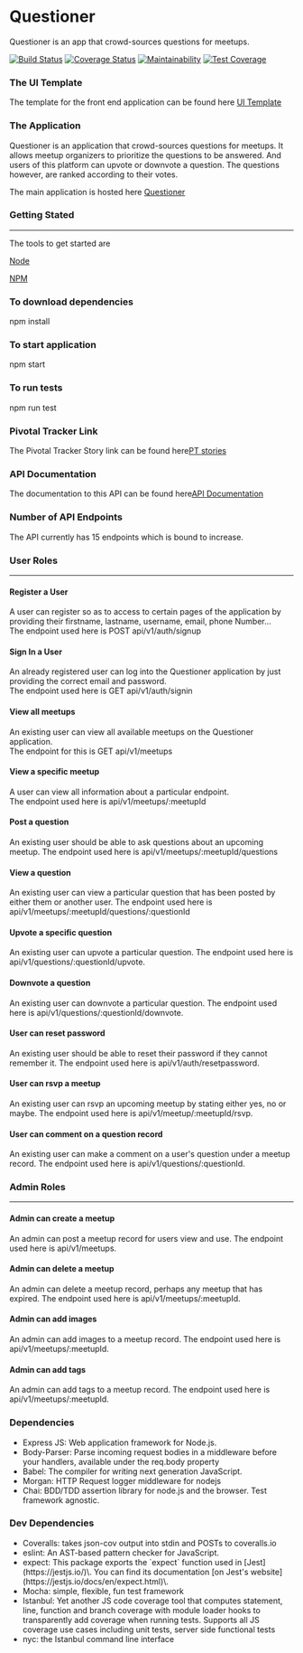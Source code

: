 # Questioner
Questioner is an app that crowd-sources questions for meetups.

[![Build Status](https://travis-ci.org/BukkyOmo/Questioner.svg?branch=develop)](https://travis-ci.org/BukkyOmo/Questioner)
[![Coverage Status](https://coveralls.io/repos/github/BukkyOmo/Questioner/badge.svg?branch=develop)](https://coveralls.io/github/BukkyOmo/Questioner?branch=develop)
[![Maintainability](https://api.codeclimate.com/v1/badges/908298e713ba426ef975/maintainability)](https://codeclimate.com/github/BukkyOmo/Questioner/maintainability)
[![Test Coverage](https://api.codeclimate.com/v1/badges/908298e713ba426ef975/test_coverage)](https://codeclimate.com/github/BukkyOmo/Questioner/test_coverage)

<h3>The UI Template</h3> 

The template for the front end application can be found here <a href="https://bukkyomo.github.io/Questioner/UI/indexpage.html">UI Template</a><br>

<h3>The Application</h3>
Questioner is an application that crowd-sources questions for meetups. It allows meetup organizers to prioritize the questions to be answered. And users of this platform can upvote or downvote a question. The questions however, are ranked according to their votes.

The main application is hosted here <a href="https://bukkyomo-questioner.herokuapp.com/api/v1">Questioner</a><br>

<h3>Getting Stated</h3><hr>

The tools to get started are

<a href="nodejs.org">Node</a>

<a href="npm.com">NPM</a>

<h3>To download dependencies</h3>
npm install

<h3>To start application</h3>
npm start

<h3>To run tests</h3>
npm run test


<h3>Pivotal Tracker Link</h3>
The Pivotal Tracker Story link can be found here<a href="https://www.pivotaltracker.com/n/projects/2232154">PT stories</a><br>

<h3>API Documentation</h3>
The documentation to this API can be found here<a href="https://app.swaggerhub.com/apis/Bukstech/Questioner/1.0.0-oas3">API Documentation</a><br>

<h3>Number of API Endpoints</h3>
The API currently has 15 endpoints which is bound to increase.<br>

<h3>User Roles</h3><hr>
<h4>Register a User</h4>
A user can register so as to access to certain pages of the application by providing their firstname, lastname, username, email, phone Number...<br>The endpoint used here is POST api/v1/auth/signup<br>



<h4>Sign In a User</h4>
An already registered user can log into the Questioner application by just providing the correct email and password.<br>The endpoint used here is GET api/v1/auth/signin<br>



<h4>View all meetups</h4>
An existing user can view all available meetups on the Questioner application.<br>The endpoint for this is GET api/v1/meetups<br>



<h4>View a specific meetup</h4>
A user can view all information about a particular endpoint.<br>The endpoint used here is api/v1/meetups/:meetupId<br>


<h4>Post a question</h4>
An existing user should be able to ask questions about an upcoming meetup. The endpoint used here is api/v1/meetups/:meetupId/questions<br>


<h4>View a question</h4>
An existing user can view a particular question that has been posted by either them or another user. The endpoint used here is api/v1/meetups/:meetupId/questions/:questionId<br>


<h4>Upvote a specific question</h4>
An existing user can upvote a particular question. The endpoint used here is api/v1/questions/:questionId/upvote.<br>


<h4>Downvote a question</h4>
An existing user can downvote a particular question. The endpoint used here is api/v1/questions/:questionId/downvote.<br>


<h4>User can reset password</h4>
An existing user should be able to reset their password if they cannot remember it. The endpoint used here is 
api/v1/auth/resetpassword.<br>


<h4>User can rsvp a meetup</h4>
An existing user can rsvp an upcoming meetup by stating either yes, no or maybe. The endpoint used here is api/v1/meetup/:meetupId/rsvp.<br>


<h4>User can comment on a question record</h4>
An existing user can make a comment on a user's question under a meetup record. The endpoint used here is api/v1/questions/:questionId.<br>

<h3>Admin Roles</h3><hr>
<h4>Admin can create a meetup</h4>
An admin can post a meetup record for users view and use. The endpoint used here is api/v1/meetups.<br>


<h4>Admin can delete a meetup</h4>
An admin can delete a meetup record, perhaps any meetup that has expired. The endpoint used here is api/v1/meetups/:meetupId.<br>


<h4>Admin can add images</h4>
An admin can add images to a meetup record. The endpoint used here is api/v1/meetups/:meetupId.<br>

<h4>Admin can add tags</h4>
An admin can add tags to a meetup record. The endpoint used here is api/v1/meetups/:meetupId.<br>

<h3>Dependencies</h3>
<ul>
	<li>Express JS: Web application framework for Node.js.</li>
	<li>Body-Parser: Parse incoming request bodies in a middleware before your handlers, available under the req.body property</li>
	<li>Babel: The compiler for writing next generation JavaScript.</li>
	<li>Morgan: HTTP Request logger middleware for nodejs</li>
	<li>Chai: BDD/TDD assertion library for node.js and the browser. Test framework agnostic.</li>
</ul>

<h3>Dev Dependencies</h3>
<ul>
	<li>Coveralls: takes json-cov output into stdin and POSTs to coveralls.io</li>
	<li>eslint: An AST-based pattern checker for JavaScript.</li>
	<li>expect: This package exports the `expect` function used in [Jest](https://jestjs.io/)\. You can find its documentation [on Jest's website](https://jestjs.io/docs/en/expect.html)\.</li>
	<li>Mocha: simple, flexible, fun test framework</li>
	<li>Istanbul: Yet another JS code coverage tool that computes statement, line, function and branch coverage with module loader hooks to transparently add coverage when running tests. Supports all JS coverage use cases including unit tests, server side functional tests</li>
	<li>nyc: the Istanbul command line interface</li>
</ul>

